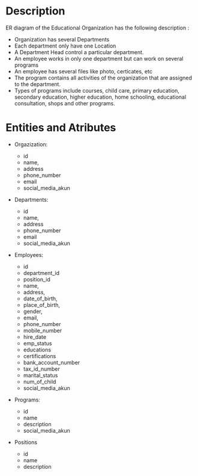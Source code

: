 # Description
ER diagram of the Educational Organization has the following description :
- Organization has several Departments
- Each department only have one Location
- A Department Head control a particular department.
- An employee works in only one department but can work on several programs
- An employee has several files like photo, certicates, etc
- The program contains all activities of the organization that are assigned to the department.
- Types of programs include courses, child care, primary education, secondary education, higher education, home schooling, educational consultation, shops and other programs.

# Entities and Atributes
- Orgazization:
  + id
  + name, 
  + address
  + phone_number
  + email
  + social_media_akun

- Departments:
  + id
  + name, 
  + address
  + phone_number
  + email
  + social_media_akun

- Employees:
  + id
  + department_id
  + position_id
  + name, 
  + address, 
  + date_of_birth, 
  + place_of_birth, 
  + gender, 
  + email, 
  + phone_number
  + mobile_number
  + hire_date
  + emp_status
  + educations
  + certifications
  + bank_account_number
  + tax_id_number
  + marital_status
  + num_of_child
  + social_media_akun

- Programs:
  + id
  + name
  + description
  + social_media_akun

- Positions
  + id
  + name
  + description
